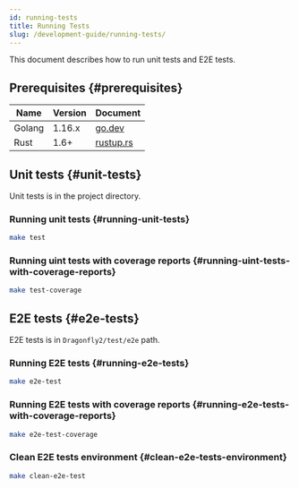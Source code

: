 ```yaml
---
id: running-tests
title: Running Tests
slug: /development-guide/running-tests/
---
```


This document describes how to run unit tests and E2E tests.

## Prerequisites {#prerequisites}

<!-- markdownlint-disable -->

| Name   | Version | Document                        |
| ------ | ------- | ------------------------------- |
| Golang | 1.16.x  | [go.dev](https://go.dev/)       |
| Rust   | 1.6+    | [rustup.rs](https://rustup.rs/) |

<!-- markdownlint-restore -->

## Unit tests {#unit-tests}

Unit tests is in the project directory.

### Running unit tests {#running-unit-tests}

```bash
make test
```

### Running uint tests with coverage reports {#running-uint-tests-with-coverage-reports}

```bash
make test-coverage
```

## E2E tests {#e2e-tests}

E2E tests is in `Dragonfly2/test/e2e` path.

### Running E2E tests {#running-e2e-tests}

```bash
make e2e-test
```

### Running E2E tests with coverage reports {#running-e2e-tests-with-coverage-reports}

```bash
make e2e-test-coverage
```

### Clean E2E tests environment {#clean-e2e-tests-environment}

```bash
make clean-e2e-test
```
